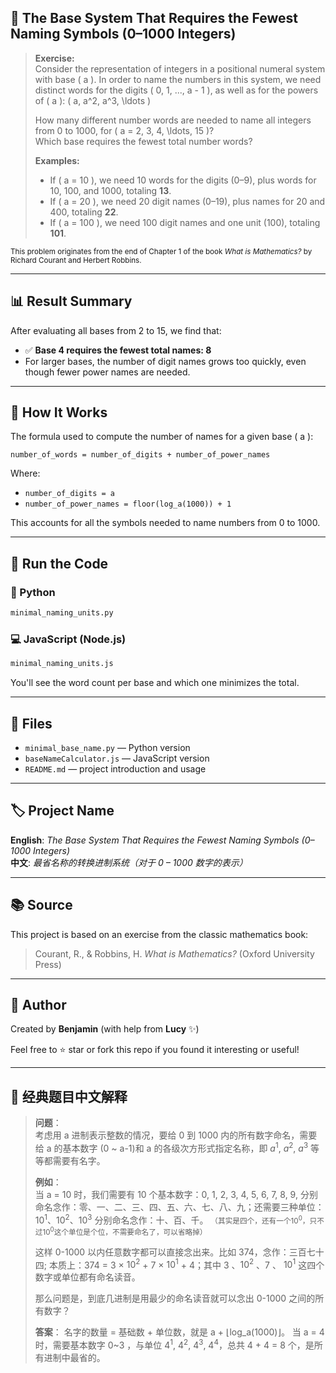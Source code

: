 ## 🔢 The Base System That Requires the Fewest Naming Symbols (0–1000 Integers)

> **Exercise:**  
> Consider the representation of integers in a positional numeral system with base \( a \). In order to name the numbers in this system, we need distinct words for the digits \( 0, 1, ..., a - 1 \), as well as for the powers of \( a \): \( a, a^2, a^3, \ldots \)
>
> How many different number words are needed to name all integers from 0 to 1000, for \( a = 2, 3, 4, \ldots, 15 \)?  
> Which base requires the fewest total number words?
>
> **Examples:**
>
> - If \( a = 10 \), we need 10 words for the digits (0–9), plus words for 10, 100, and 1000, totaling **13**.
> - If \( a = 20 \), we need 20 digit names (0–19), plus names for 20 and 400, totaling **22**.
> - If \( a = 100 \), we need 100 digit names and one unit (100), totaling **101**.

<small>This problem originates from the end of Chapter 1 of the book _What is Mathematics?_ by Richard Courant and Herbert Robbins.</small>

---

## 📊 Result Summary

After evaluating all bases from 2 to 15, we find that:

- ✅ **Base 4 requires the fewest total names: 8**
- For larger bases, the number of digit names grows too quickly, even though fewer power names are needed.

---

## 🧠 How It Works

The formula used to compute the number of names for a given base \( a \):

```text
number_of_words = number_of_digits + number_of_power_names
```

Where:

- `number_of_digits = a`
- `number_of_power_names = floor(log_a(1000)) + 1`

This accounts for all the symbols needed to name numbers from 0 to 1000.

---

## 🧪 Run the Code

### 🐍 Python

```bash
minimal_naming_units.py
```

### 💻 JavaScript (Node.js)

```bash
minimal_naming_units.js
```

You'll see the word count per base and which one minimizes the total.

---

## 📁 Files

- `minimal_base_name.py` — Python version
- `baseNameCalculator.js` — JavaScript version
- `README.md` — project introduction and usage

---

## 🏷️ Project Name

**English**: _The Base System That Requires the Fewest Naming Symbols (0–1000 Integers)_  
**中文**: _最省名称的转换进制系统（对于 0 – 1000 数字的表示）_

---

## 📚 Source

This project is based on an exercise from the classic mathematics book:

> Courant, R., & Robbins, H. _What is Mathematics?_ (Oxford University Press)

---

## 🙌 Author

Created by **Benjamin** (with help from **Lucy** ✨)

Feel free to ⭐ star or fork this repo if you found it interesting or useful!

---

## 📄 经典题目中文解释

> **问题**：  
> 考虑用 a 进制表示整数的情况，要给 0 到 1000 内的所有数字命名，需要给 a 的基本数字 (0 ~ a-1)和 a 的各级次方形式指定名称，即 $a^1$, $a^2$, $a^3$ 等等都需要有名字。
>
> **例如**：  
> 当 a = 10 时，我们需要有 10 个基本数字：0, 1, 2, 3, 4, 5, 6, 7, 8, 9, 分别命名念作：零、一、二、三、四、五、六、七、八、九；还需要三种单位：$10^1$、$10^2$、$10^3$ 分别命名念作：十、百、千。
> <small>（其实是四个，还有一个$10^0$，只不过$10^0$这个单位是个位，不需要命名了，可以省略掉）</small>
>
> 这样 0-1000 以内任意数字都可以直接念出来。比如 374，念作：三百七十四;
> 本质上：374 = 3 &times; $10^2$ + 7 &times; $10^1$ + 4；其中 3 、$10^2$ 、7 、 $10^1$ 这四个数字或单位都有命名读音。
>
> 那么问题是，到底几进制是用最少的命名读音就可以念出 0-1000 之间的所有数字？
>
> **答案**：
> 名字的数量 = 基础数 + 单位数，就是 a + ⌊log_a(1000)⌋。
> 当 a = 4 时，需要基本数字 0~3 ，与单位 $4^1$, $4^2$, $4^3$, $4^4$，总共 4 + 4 = 8 个，是所有进制中最省的。
